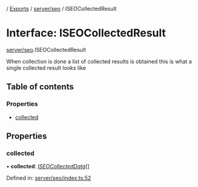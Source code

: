 [](../README.md) / [Exports](../modules.md) / [server/seo](../modules/server_seo.md) / ISEOCollectedResult

# Interface: ISEOCollectedResult

[server/seo](../modules/server_seo.md).ISEOCollectedResult

When collection is done a list of collected results is obtained
this is what a single collected result looks like

## Table of contents

### Properties

- [collected](server_seo.iseocollectedresult.md#collected)

## Properties

### collected

• **collected**: [*ISEOCollectedData*](server_seo.iseocollecteddata.md)[]

Defined in: [server/seo/index.ts:52](https://github.com/onzag/itemize/blob/3efa2a4a/server/seo/index.ts#L52)

